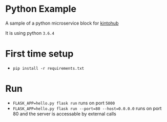 # Python Example

A sample of a python microservice block for [kintohub](http://kintohub.com)


It is using python `3.6.4`

# First time setup
* `pip install -r requirements.txt`

# Run
- `FLASK_APP=hello.py flask run` runs on port `5000`
- `FLASK_APP=hello.py flask run --port=80 --host=0.0.0.0` runs on port 80 and the server is accessable by external calls

